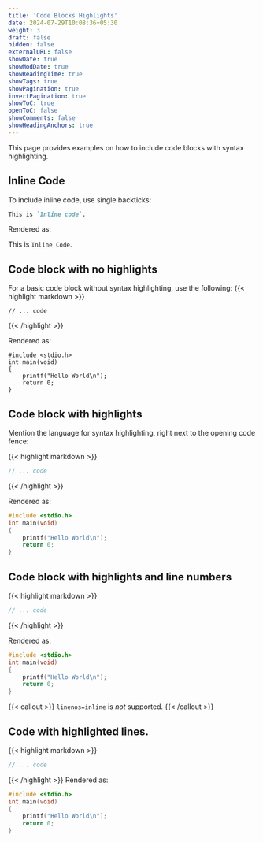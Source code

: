 ```yaml
---
title: 'Code Blocks Highlights'
date: 2024-07-29T10:08:36+05:30
weight: 3
draft: false
hidden: false
externalURL: false
showDate: true
showModDate: true
showReadingTime: true
showTags: true
showPagination: true
invertPagination: true
showToC: true
openToC: false
showComments: false
showHeadingAnchors: true
---
```


This page provides examples on how to include code blocks with syntax highlighting.

<!--more-->

## Inline Code

To include inline code, use single backticks:
```markdown
This is `Inline code`.
```

Rendered as:

This is `Inline Code`.

## Code block with no highlights

For a basic code block without syntax highlighting, use the following:
{{< highlight markdown >}}

```
// ... code
```
{{< /highlight >}}

Rendered as:

```
#include <stdio.h>
int main(void)
{
    printf("Hello World\n");
    return 0;
}
```

## Code block with highlights

Mention the language for syntax highlighting, right next to the opening code fence:

{{< highlight markdown >}}
```c
// ... code
```
{{< /highlight >}}

Rendered as:

```c
#include <stdio.h>
int main(void)
{
    printf("Hello World\n");
    return 0;
}
```

## Code block with highlights and line numbers

{{< highlight markdown >}}
```c {linenos=true}
// ... code
```
{{< /highlight >}}

Rendered as:

```c {linenos=true}
#include <stdio.h>
int main(void)
{
    printf("Hello World\n");
    return 0;
}
```

{{< callout >}}
`linenos=inline` is _not_ supported.
{{< /callout >}}

## Code with highlighted lines.

{{< highlight markdown >}}
```c {linenos=true, hl_lines=[1,4]}
// ... code
```
{{< /highlight >}}
Rendered as:
```c {linenos=true, hl_lines=[1,4]}
#include <stdio.h>
int main(void)
{
    printf("Hello World\n");
    return 0;
}
```
